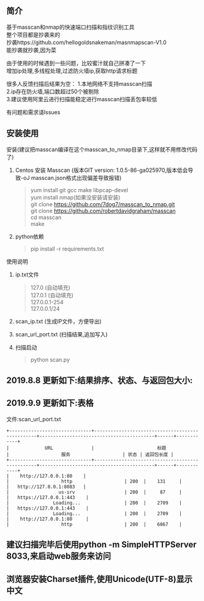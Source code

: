 ## 简介

基于masscan和nmap的快速端口扫描和指纹识别工具  
整个项目都是抄袭来的  
抄袭https://github.com/hellogoldsnakeman/masnmapscan-V1.0  
能抄袭就抄袭,因为菜

由于使用的时候遇到一些问题，比较蜜汁就自己拼凑了一下  
增加ip处理,多线程处理,过滤防火墙ip,获取http请求标题

很多人反馈扫描后结果为空：
1.本地网络不支持masscan扫描  
2.ip存在防火墙,端口数超过50个被剔除  
3.建议使用阿里云进行扫描能稳定进行masscan扫描丢包率较低  

有问题和需求请Issues  

## 安装使用

安装(建议把masscan编译在这个masscan_to_nmap目录下,这样就不用修改代码了)

1. Centos 安装 Masscan (版本GIT version: 1.0.5-86-ga025970,版本低会导致-oJ masscan.json格式出现偏差导致报错)
    >yum install git gcc make libpcap-devel  
    yum install nmap(如果没安装请安装)  
    git clone https://github.com/7dog7/masscan_to_nmap.git  
    git clone https://github.com/robertdavidgraham/masscan  
    cd masscan  
    make  

2. python依赖
    >pip install -r requirements.txt
    
使用说明

1. ip.txt文件
    >127.0 (自动填充)  
    127.0.1 (自动填充)  
    127.0.0.1-254  
    127.0.0.1/24  
2. scan_ip.txt (生成IP文件，方便导出)  

3. scan_url_port.txt (扫描结果,追加写入)  

4. 扫描启动
   >python scan.py

  
## 2019.8.8 更新如下:结果排序、状态、与返回包大小:  
## 2019.9.9 更新如下:表格
文件:scan_url_port.txt
```
+------------------------------+-------------------------------------------------+------------------------------------------+------+------------+
|             URL              |                       标题                      |                   服务                   | 状态 | 返回包长度 |
+------------------------------+-------------------------------------------------+------------------------------------------+------+------------+
|    http://127.0.0.1:80    |                                                 |                   http                   | 200  |    131     |
|   http://127.0.0.1:8083   |                                                 |                  us-srv                  | 200  |     87     |
|   https://127.0.0.1:443    |                                                 |                Loading...                | 200  |    2709    |
|   https://127.0.0.1:443    |                                                 |                Loading...                | 200  |    2709    |
|    http://127.0.0.1:80     |                                                 |                   http                   | 200  |    6867    |
```

## 建议扫描完毕后使用python -m SimpleHTTPServer 8033,来启动web服务来访问  
## 浏览器安装Charset插件,使用Unicode(UTF-8)显示中文

